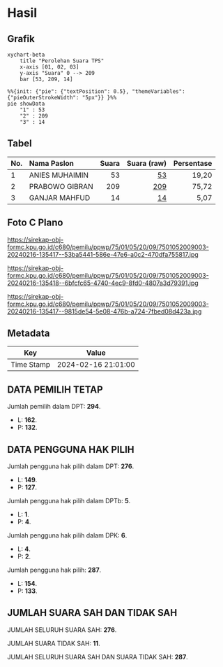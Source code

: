 # Hasil

## Grafik

```mermaid
xychart-beta
    title "Perolehan Suara TPS"
    x-axis [01, 02, 03]
    y-axis "Suara" 0 --> 209
    bar [53, 209, 14]
```

```mermaid
%%{init: {"pie": {"textPosition": 0.5}, "themeVariables": {"pieOuterStrokeWidth": "5px"}} }%%
pie showData
    "1" : 53
    "2" : 209
    "3" : 14
```

## Tabel

| No. | Nama Paslon    | Suara | Suara (raw) | Persentase |
|:--- |:-------------- | -----:| -----------:| ----------:|
| 1   | ANIES MUHAIMIN | 53    | [53][p-1]   | 19,20      |
| 2   | PRABOWO GIBRAN | 209   | [209][p-2]  | 75,72      |
| 3   | GANJAR MAHFUD  | 14    | [14][p-3]   | 5,07       |


[p-1]: https://github.com/gigit-pemilu/pemilu-2024-75-gorontalo/blob/main/pilpres/hitung-suara/sub/75-gorontalo/sub/01-gorontalo/sub/05-batudaa-pantai/sub/2009-lamu/sub/003-tps/sub/paslon-1.txt
[p-2]: https://github.com/gigit-pemilu/pemilu-2024-75-gorontalo/blob/main/pilpres/hitung-suara/sub/75-gorontalo/sub/01-gorontalo/sub/05-batudaa-pantai/sub/2009-lamu/sub/003-tps/sub/paslon-2.txt
[p-3]: https://github.com/gigit-pemilu/pemilu-2024-75-gorontalo/blob/main/pilpres/hitung-suara/sub/75-gorontalo/sub/01-gorontalo/sub/05-batudaa-pantai/sub/2009-lamu/sub/003-tps/sub/paslon-3.txt

## Foto C Plano

https://sirekap-obj-formc.kpu.go.id/c680/pemilu/ppwp/75/01/05/20/09/7501052009003-20240216-135417--53ba5441-586e-47e6-a0c2-470dfa755817.jpg

https://sirekap-obj-formc.kpu.go.id/c680/pemilu/ppwp/75/01/05/20/09/7501052009003-20240216-135418--6bfcfc65-4740-4ec9-8fd0-4807a3d79391.jpg

https://sirekap-obj-formc.kpu.go.id/c680/pemilu/ppwp/75/01/05/20/09/7501052009003-20240216-135417--9815de54-5e08-476b-a724-7fbed08d423a.jpg


## Metadata

| Key        | Value               |
| ---------- | ------------------- |
| Time Stamp | 2024-02-16 21:01:00 |


## DATA PEMILIH TETAP

Jumlah pemilih dalam DPT: **294**.
 * L: **162**.
 * P: **132**.

## DATA PENGGUNA HAK PILIH

Jumlah pengguna hak pilih dalam DPT: **276**.
 * L: **149**.
 * P: **127**.

Jumlah pengguna hak pilih dalam DPTb: **5**.
 * L: **1**.
 * P: **4**.

Jumlah pengguna hak pilih dalam DPK: **6**.
 * L: **4**.
 * P: **2**.

Jumlah pengguna hak pilih: **287**.
 * L: **154**.
 * P: **133**.

## JUMLAH SUARA SAH DAN TIDAK SAH

JUMLAH SELURUH SUARA SAH: **276**.

JUMLAH SUARA TIDAK SAH: **11**.

JUMLAH SELURUH SUARA SAH DAN SUARA TIDAK SAH: **287**.


